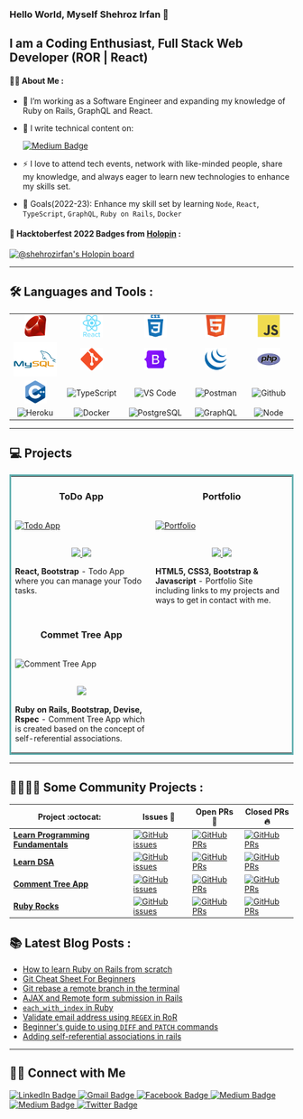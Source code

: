 ### Hello World, Myself Shehroz Irfan 👋

## I am a Coding Enthusiast, Full Stack Web Developer (ROR | React)

#### :man_technologist: About Me :

- :telescope: I’m working as a Software Engineer and expanding my knowledge of Ruby on Rails, GraphQL and React.

- :seedling: I write technical content on: 
  <div id="badges">
    <a href="https://medium.com/@shehrozirfan" target="_blank">
     <img src="https://img.shields.io/badge/Medium-black?style=for-the-badge&logo=medium&logoColor=white" alt="Medium Badge"/>
    </a>
  </div>

- :zap: I love to attend tech events, network with like-minded people, share my knowledge, and always eager to learn new technologies to enhance my skills set.

- 🥅  Goals(2022-23): Enhance my skill set by learning `Node`, `React`, `TypeScript`, `GraphQL`, `Ruby on Rails`, `Docker`

#### 📛 Hacktoberfest 2022 Badges from [Holopin](https://www.holopin.io/) :

[![@shehrozirfan's Holopin board](https://holopin.me/shehrozirfan)](https://holopin.io/@shehrozirfan)

<!-- 
Profile Views Count
![](https://komarev.com/ghpvc/?username=ShehrozIrfan&color=blue) 
-->

---

## :hammer_and_wrench: Languages and Tools :
<table>
  <tr>
    <td align='center' width="190">
      <img src="https://github.com/devicons/devicon/blob/master/icons/ruby/ruby-original.svg" title="ROR" alt="ROR" width="40" height="40"/>
    </td>
    <td align='center' width="190">
      <img src="https://github.com/devicons/devicon/blob/master/icons/react/react-original-wordmark.svg" title="React" alt="React" width="40" height="40"/>
    </td>
    <td align='center' width="190">
      <img src="https://github.com/devicons/devicon/blob/master/icons/css3/css3-plain-wordmark.svg"  title="CSS3" alt="CSS" width="40" height="40"/>
    </td>
    <td align='center' width="190">
      <img src="https://github.com/devicons/devicon/blob/master/icons/html5/html5-original.svg" title="HTML5" alt="HTML" width="40" height="40"/>
    </td>
    <td align='center' width="190">
      <img src="https://github.com/devicons/devicon/blob/master/icons/javascript/javascript-original.svg" title="JavaScript" alt="JavaScript" width="40" height="40"/>
    </td>
  </tr>
  <tr>
    <td align='center' width="190">
      <img src="https://github.com/devicons/devicon/blob/master/icons/mysql/mysql-original-wordmark.svg" title="MySQL"  alt="MySQL" width="80" height="60"/>
    </td>
    <td align='center' width="190">
      <img src="https://github.com/devicons/devicon/blob/master/icons/git/git-original.svg" title="Git"  alt="Git" width="40" height="40"/>
    </td>
    <td align='center' width="190">
      <img src="https://github.com/devicons/devicon/blob/master/icons/bootstrap/bootstrap-original.svg" title="Bootstrap"  alt="Bootstrap" width="40" height="40"/>
    </td>
    <td align='center' width="190">
      <img src="https://github.com/devicons/devicon/blob/master/icons/jquery/jquery-original.svg" title="jquery"  alt="jquery" width="40" height="40"/>
    </td>
    <td align='center' width="190">
      <img src="https://github.com/devicons/devicon/blob/master/icons/php/php-original.svg" title="PHP"  alt="PHP" width="40" height="40"/>
    </td>
  </tr>
  <tr>
    <td align='center' width="190">
      <img src="https://github.com/devicons/devicon/blob/master/icons/cplusplus/cplusplus-original.svg" title="CPP" alt="CPP" width="40" height="40">
    </td>
    <td align='center' width="190">
      <img src="https://www.vectorlogo.zone/logos/typescriptlang/typescriptlang-ar21.svg" title="TypeScript" alt="TypeScript" width="100" height="40">
    </td>
    <td align='center' width="190">
      <img src="https://github.com/bestofjs/bestofjs-webui/blob/master/public/logos/vscode.svg" title="VS Code"  alt="VS Code" width="40" height="40"/>
    </td>
    <td align='center' width="190">
      <img src="https://www.vectorlogo.zone/logos/getpostman/getpostman-icon.svg" title="Postman"  alt="Postman" width="40" height="40"/>
    </td>
    <td align='center' width="190">
      <img src="https://www.vectorlogo.zone/logos/github/github-ar21.svg" title="Github"  alt="Github" width="100" height="60"/>
    </td>
  </tr>
  <tr>
    <td align='center' width="190">
      <img src="https://www.vectorlogo.zone/logos/heroku/heroku-ar21.svg" title="Heroku" alt="Heroku" width="100" height="60">
    </td>
    <td align='center' width="190">
      <img src="https://www.vectorlogo.zone/logos/docker/docker-icon.svg" title="Docker" alt="Docker" width="100" height="40">
    </td>
    <td align='center' width="190">
      <img src="https://www.vectorlogo.zone/logos/postgresql/postgresql-ar21.svg" title="PostgreSQL"  alt="PostgreSQL" width="100" height="60"/>
    </td>
    <td align='center' width="190">
      <img src="https://www.vectorlogo.zone/logos/graphql/graphql-ar21.svg" title="GraphQL"  alt="GraphQL" width="100" height="60"/>
    </td>
    <td align='center' width="190">
      <img src="https://www.vectorlogo.zone/logos/nodejs/nodejs-ar21.svg" title="NodeJS"  alt="Node" width="100" height="60"/>
    </td>
  </tr>
</table>

---

## 💻 Projects
<table bordercolor="#66b2b2">
  
  <tr>
    <td width="50%" valign="top">
      <h3 align="center">ToDo App</h3>
      <br />
      <a target="_blank" href="https://add-your-todo-tasks.netlify.app">
          <img width="100%" alt="Todo App" src="https://user-images.githubusercontent.com/36946330/202845272-7a34058c-b865-4abd-9f7b-623b59daf7a6.png">
      </a>
      <br />
      <p align="center">
        <br>
        <a href="https://github.com/ShehrozIrfan/react-essential-training/tree/master/todo_app" target="_blank">
          <img src="https://img.shields.io/static/v1?label=|&message=REPO&color=f&style=plastic&logo=github&logo-color=white"/>
        </a>  
        <a href="https://add-your-todo-tasks.netlify.app" target="_blank">
          <img src="https://img.shields.io/static/v1?label=|&message=WEBSITE&color=cdf998&style=plastic&logo=wordpress&logo-color=white"/>
        </a>
      </p>
      <p><strong>React, Bootstrap</strong> - Todo App where you can manage your Todo tasks.</p>
    </td>
    <td width="50%" valign="top">
      <h3 align="center">Portfolio</h3>
      <br />
      <a target="_blank" href="https://shehrozirfan.github.io/portfolio">
        <img width="100%" alt="Portfolio" src="https://user-images.githubusercontent.com/36946330/202846477-3d6400e8-b85c-477d-a235-51627c1e650b.png">
      </a>
      <br />
      <p align="center">
        <br>
        <a href="https://github.com/ShehrozIrfan/portfolio" target="_blank">
          <img src="https://img.shields.io/static/v1?label=|&message=REPO&color=f&style=plastic&logo=github&logo-color=white"/>
        </a>  
        <a href="https://shehrozirfan.github.io/portfolio" target="_blank">
          <img src="https://img.shields.io/static/v1?label=|&message=WEBSITE&color=cdf998&style=plastic&logo=wordpress&logo-color=white"/>
        </a>
      </p>
      <p><strong>HTML5, CSS3, Bootstrap & Javascript</strong> - Portfolio Site including links to my projects and ways to get in contact with me.</p>
    </td>
  </tr>

  <tr>
    <td width="50%" valign="top">
      <h3 align="center">Commet Tree App</h3>
      <br />
      <img width="100%" alt="Comment Tree App" src="https://user-images.githubusercontent.com/36946330/204129009-69926b04-8a38-46cf-96c4-2768ececa594.png">
      <br />
      <p align="center">
        <br>
        <a href="https://github.com/ShehrozIrfan/comment_tree_app" target="_blank">
          <img src="https://img.shields.io/static/v1?label=|&message=REPO&color=f&style=plastic&logo=github&logo-color=white"/>
        </a>  
      </p>
      <p><strong>Ruby on Rails, Bootstrap, Devise, Rspec</strong> - Comment Tree App which is created based on the concept of self-referential associations.</p>
    </td>
  </tr>
</table>

---

## 👨‍👩‍👦‍👦 Some Community Projects :

|      Project :octocat:   |     Issues :bug:   | Open PRs :bell:  | Closed PRs :fire:  |
|-------------|-------------------|---|---|
| [**Learn Programming Fundamentals**](https://github.com/ShehrozIrfan/learn-programming-fundamentals) | [![GitHub issues](https://img.shields.io/github/issues/shehrozirfan/learn-programming-fundamentals?color=green&logo=github&style=flat)](https://github.com/ShehrozIrfan/learn-programming-fundamentals/issues) | [![GitHub PRs](https://img.shields.io/github/issues-pr/shehrozirfan/learn-programming-fundamentals?style=flat&logo=github)](https://github.com/ShehrozIrfan/learn-programming-fundamentals/pulls)  | [![GitHub PRs](https://img.shields.io/github/issues-pr-closed/shehrozirfan/learn-programming-fundamentals?style=flat&color=critical&logo=github)](https://github.com/ShehrozIrfan/learn-programming-fundamentals/pulls?q=is%3Aissue+is%3Aclosed)  |
| [**Learn DSA**](https://github.com/ShehrozIrfan/learn-dsa) | [![GitHub issues](https://img.shields.io/github/issues/shehrozirfan/learn-dsa?color=green&logo=github&style=flat)](https://github.com/ShehrozIrfan/learn-dsa/issues) | [![GitHub PRs](https://img.shields.io/github/issues-pr/shehrozirfan/learn-dsa?style=flat&logo=github)](https://github.com/ShehrozIrfan/learn-dsa/pulls)  | [![GitHub PRs](https://img.shields.io/github/issues-pr-closed/shehrozirfan/learn-dsa?style=flat&color=critical&logo=github)](https://github.com/ShehrozIrfan/learn-dsa/pulls?q=is%3Aissue+is%3Aclosed)  |
| [**Comment Tree App**](https://github.com/ShehrozIrfan/comment_tree_app) | [![GitHub issues](https://img.shields.io/github/issues/shehrozirfan/comment_tree_app?color=green&logo=github&style=flat)](https://github.com/ShehrozIrfan/comment_tree_app/issues) | [![GitHub PRs](https://img.shields.io/github/issues-pr/shehrozirfan/comment_tree_app?style=flat&logo=github)](https://github.com/ShehrozIrfan/comment_tree_app/pulls)  | [![GitHub PRs](https://img.shields.io/github/issues-pr-closed/shehrozirfan/comment_tree_app?style=flat&color=critical&logo=github)](https://github.com/ShehrozIrfan/comment_tree_app/pulls?q=is%3Aissue+is%3Aclosed)  |
| [**Ruby Rocks**](https://github.com/ShehrozIrfan/ruby-rocks) | [![GitHub issues](https://img.shields.io/github/issues/shehrozirfan/ruby-rocks?color=green&logo=github&style=flat)](https://github.com/ShehrozIrfan/ruby-rocks/issues) | [![GitHub PRs](https://img.shields.io/github/issues-pr/shehrozirfan/ruby-rocks?style=flat&logo=github)](https://github.com/ShehrozIrfan/ruby-rocks/pulls)  | [![GitHub PRs](https://img.shields.io/github/issues-pr-closed/shehrozirfan/ruby-rocks?style=flat&color=critical&logo=github)](https://github.com/ShehrozIrfan/ruby-rocks/pulls?q=is%3Aissue+is%3Aclosed)  |

<!-- 
---

## :fire: GitHub Analytics :

<img src="https://github-readme-stats.vercel.app/api?username=ShehrozIrfan&layout=compact&theme=vision-friendly-dark&show_icons=true"/>

[![GitHub Streak](https://streak-stats.demolab.com?user=ShehrozIrfan&theme=dark)](https://git.io/streak-stats)

[![Top Langs](https://github-readme-stats.vercel.app/api/top-langs/?username=ShehrozIrfan&layout=compact&theme=vision-friendly-dark)](https://github.com/anuraghazra/github-readme-stats)

--- 
 
## 🚀 Contribution Graph :

[![Shehroz github activity graph](https://activity-graph.herokuapp.com/graph?username=ShehrozIrfan&theme=react-dark)](https://github.com/shehrozirfan/github-readme-activity-graph) -->

## 📚 Latest Blog Posts :
- [How to learn Ruby on Rails from scratch](https://medium.com/@shehrozirfan/how-to-learn-ruby-on-rails-from-scratch-5f6c88de8326)
- [Git Cheat Sheet For Beginners](https://medium.com/@shehrozirfan/git-cheat-sheet-for-beginners-29f52f2e48e0)
- [Git rebase a remote branch in the terminal](https://medium.com/@shehrozirfan/git-rebase-a-remote-branch-in-the-terminal-1850bb5ff12c)
- [AJAX and Remote form submission in Rails](https://medium.com/@shehrozirfan/remote-form-submission-and-ajax-in-rails-14efd1880c40)
- [`each_with_index` in Ruby](https://www.linkedin.com/posts/shehroz-irfan-447881158_eachwithindex-in-ruby-activity-6967910565285367808-v1TT)
- [Validate email address using `REGEX` in RoR](https://www.linkedin.com/posts/shehroz-irfan-447881158_validate-an-email-in-ruby-on-rails-activity-6957026079127547904-Dl5I)
- [Beginner's guide to using `DIFF` and `PATCH` commands](https://medium.com/@shehrozirfan/beginners-guide-to-using-diff-and-patch-d838079f19c7)
- [Adding self-referential associations in rails](https://www.linkedin.com/posts/shehroz-irfan-447881158_self-referential-associations-in-rails-activity-7002332285723131904--bNq)
---

## 🤝🏻  Connect with Me

<div id="badges">
  <a href="https://www.linkedin.com/in/shehroz-irfan-447881158/" target="_blank">
    <img src="https://img.shields.io/badge/LinkedIn-blue?style=for-the-badge&logo=linkedin&logoColor=white" alt="LinkedIn Badge"/>
  </a>
  <a href="mailto: shehrozirfan89@gmail.com">
    <img src="https://img.shields.io/badge/Gmail-red?style=for-the-badge&logo=gmail&logoColor=white" alt="Gmail Badge"/>
  </a>
  <a href="https://www.facebook.com/shehroz.irfan.92/" target="_blank">
    <img src="https://img.shields.io/badge/Facebook-blue?style=for-the-badge&logo=facebook&logoColor=white" alt="Facebook Badge"/>
  </a>
 <a href="https://medium.com/@shehrozirfan" target="_blank">
    <img src="https://img.shields.io/badge/Medium-black?style=for-the-badge&logo=medium&logoColor=white" alt="Medium Badge"/>
  </a>
 <a href="https://www.instagram.com/shehroz_irfan/" target="_blank">
    <img src="https://img.shields.io/badge/Instagram-hotpink?style=for-the-badge&logo=instagram&logoColor=white" alt="Medium Badge"/>
  </a>
  <a href="https://twitter.com/InnoxentShehroz" target="_blank">
    <img src="https://img.shields.io/badge/Twitter-blue?style=for-the-badge&logo=twitter&logoColor=white" alt="Twitter Badge"/>
  </a>
</div>

<!---
ShehrozIrfan/ShehrozIrfan is a ✨ special ✨ repository because its `README.md` (this file) appears on your GitHub profile.
You can click the Preview link to take a look at your changes.
--->
